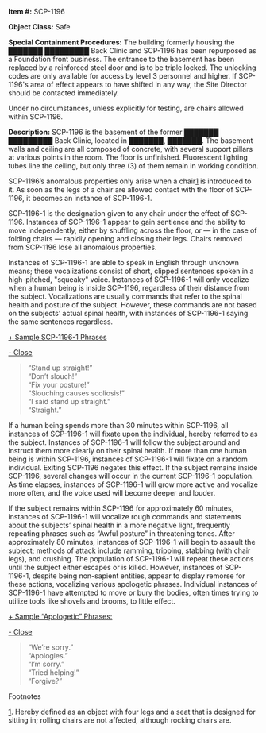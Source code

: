 **Item #:** SCP-1196

**Object Class:** Safe

**Special Containment Procedures:** The building formerly housing the ███████ █████████ Back Clinic and SCP-1196 has been repurposed as a Foundation front business. The entrance to the basement has been replaced by a reinforced steel door and is to be triple locked. The unlocking codes are only available for access by level 3 personnel and higher. If SCP-1196's area of effect appears to have shifted in any way, the Site Director should be contacted immediately.

Under no circumstances, unless explicitly for testing, are chairs allowed within SCP-1196.

**Description:** SCP-1196 is the basement of the former ███████ █████████ Back Clinic, located in ███████, ███████. The basement walls and ceiling are all composed of concrete, with several support pillars at various points in the room. The floor is unfinished. Fluorescent lighting tubes line the ceiling, but only three (3) of them remain in working condition.

SCP-1196’s anomalous properties only arise when a chair[1](javascript:;) is introduced to it. As soon as the legs of a chair are allowed contact with the floor of SCP-1196, it becomes an instance of SCP-1196-1.

SCP-1196-1 is the designation given to any chair under the effect of SCP-1196. Instances of SCP-1196-1 appear to gain sentience and the ability to move independently, either by shuffling across the floor, or — in the case of folding chairs — rapidly opening and closing their legs. Chairs removed from SCP-1196 lose all anomalous properties.

Instances of SCP-1196-1 are able to speak in English through unknown means; these vocalizations consist of short, clipped sentences spoken in a high-pitched, "squeaky" voice. Instances of SCP-1196-1 will only vocalize when a human being is inside SCP-1196, regardless of their distance from the subject. Vocalizations are usually commands that refer to the spinal health and posture of the subject. However, these commands are not based on the subjects’ actual spinal health, with instances of SCP-1196-1 saying the same sentences regardless.

[+ Sample SCP-1196-1 Phrases](javascript:;)

[\- Close](javascript:;)

> “Stand up straight!”  
> “Don’t slouch!”  
> “Fix your posture!”  
> “Slouching causes scoliosis!”  
> “I said stand up straight.”  
> “Straight.”

If a human being spends more than 30 minutes within SCP-1196, all instances of SCP-1196-1 will fixate upon the individual, hereby referred to as the subject. Instances of SCP-1196-1 will follow the subject around and instruct them more clearly on their spinal health. If more than one human being is within SCP-1196, instances of SCP-1196-1 will fixate on a random individual. Exiting SCP-1196 negates this effect. If the subject remains inside SCP-1196, several changes will occur in the current SCP-1196-1 population. As time elapses, instances of SCP-1196-1 will grow more active and vocalize more often, and the voice used will become deeper and louder.

If the subject remains within SCP-1196 for approximately 60 minutes, instances of SCP-1196-1 will vocalize rough commands and statements about the subjects’ spinal health in a more negative light, frequently repeating phrases such as “Awful posture” in threatening tones. After approximately 80 minutes, instances of SCP-1196-1 will begin to assault the subject; methods of attack include ramming, tripping, stabbing (with chair legs), and crushing. The population of SCP-1196-1 will repeat these actions until the subject either escapes or is killed. However, instances of SCP-1196-1, despite being non-sapient entities, appear to display remorse for these actions, vocalizing various apologetic phrases. Individual instances of SCP-1196-1 have attempted to move or bury the bodies, often times trying to utilize tools like shovels and brooms, to little effect.

[+ Sample “Apologetic” Phrases:](javascript:;)

[\- Close](javascript:;)

> “We’re sorry.”  
> “Apologies.”  
> “I’m sorry.”  
> “Tried helping!”  
> “Forgive?”

Footnotes

[1](javascript:;). Hereby defined as an object with four legs and a seat that is designed for sitting in; rolling chairs are not affected, although rocking chairs are.